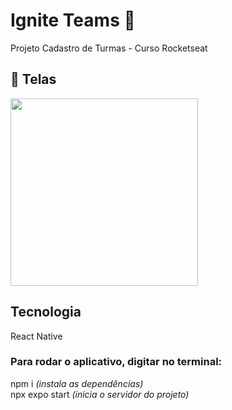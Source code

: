 # Ignite Teams 🚀
Projeto Cadastro de Turmas - Curso Rocketseat

## 📸 Telas
<img src="https://github.com/user-attachments/assets/7ea1a7b3-1e2f-4ca8-840c-0b8867acdb57" width="300" />

## Tecnologia
React Native

### Para rodar o aplicativo, digitar no terminal:  
npm i *(instala as dependências)*  
npx expo start *(inicia o servidor do projeto)*
